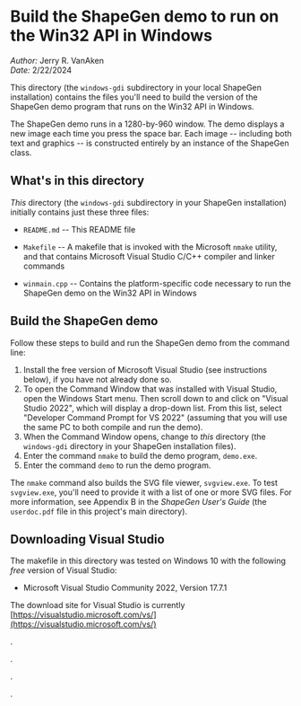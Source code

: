 # Build the ShapeGen demo to run on the Win32 API in Windows

_Author:_ Jerry R. VanAken  
_Date:_ 2/22/2024

This directory (the `windows-gdi` subdirectory in your local ShapeGen installation) contains the files you'll need to build the version of the ShapeGen demo program that runs on the Win32 API in Windows.

The ShapeGen demo runs in a 1280-by-960 window. The demo displays a new image each time you press the space bar. Each image -- including both text and graphics -- is constructed entirely by an instance of the ShapeGen class.

## What's in this directory

_This_ directory (the `windows-gdi` subdirectory in your ShapeGen installation) initially contains just these three files:

* `README.md` -- This README file

* `Makefile` -- A makefile that is invoked with the Microsoft `nmake` utility, and that contains Microsoft Visual Studio C/C++ compiler and linker commands

* `winmain.cpp` -- Contains the platform-specific code necessary to run the ShapeGen demo on the Win32 API in Windows

## Build the ShapeGen demo

Follow these steps to build and run the ShapeGen demo from the command line:  
1. Install the free version of Microsoft Visual Studio (see instructions below), if you have not already done so.
2. To open the Command Window that was installed with Visual Studio, open the Windows Start menu. Then scroll down to and click on "Visual Studio 2022", which will display a drop-down list. From this list, select "Developer Command Prompt for VS 2022" (assuming that you will use the same PC to both compile and run the demo).
4. When the Command Window opens, change to _this_ directory (the `windows-gdi` directory in your ShapeGen installation files).
5. Enter the command `nmake` to build the demo program, `demo.exe`.
6. Enter the command `demo` to run the demo program.

The `nmake` command also builds the SVG file viewer, `svgview.exe`. To test `svgview.exe`, you'll need to provide it with a list of one or more SVG files. For more information, see Appendix B in the _ShapeGen User's Guide_ (the `userdoc.pdf` file in this project's main directory).

## Downloading Visual Studio

The makefile in this directory was tested on Windows 10 with the following *free* version of Visual Studio:
* Microsoft Visual Studio Community 2022, Version 17.7.1

The download site for Visual Studio is currently [https://visualstudio.microsoft.com/vs/](https://visualstudio.microsoft.com/vs/)

.

.

.

.
